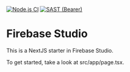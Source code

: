[![Node.js CI](https://github.com/<owner>/<repo>/actions/workflows/ci.yml/badge.svg)](https://github.com/<owner>/<repo>/actions/workflows/ci.yml)
[![SAST (Bearer)](https://github.com/<owner>/<repo>/actions/workflows/Bearer.yml/badge.svg)](https://github.com/<owner>/<repo>/actions/workflows/Bearer.yml)

# Firebase Studio

This is a NextJS starter in Firebase Studio.

To get started, take a look at src/app/page.tsx.
